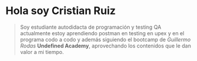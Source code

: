 # Hola soy Cristian Ruiz
>Soy estudiante autodidacta de programación y testing QA
actualmente estoy aprendiendo postman en testing en upex y en el
programa codo a codo y además siguiendo el bootcamp de *Guillermo Rodas*
**Undefined Academy**, aprovechando los contenidos que le dan valor a mi tiempo.


